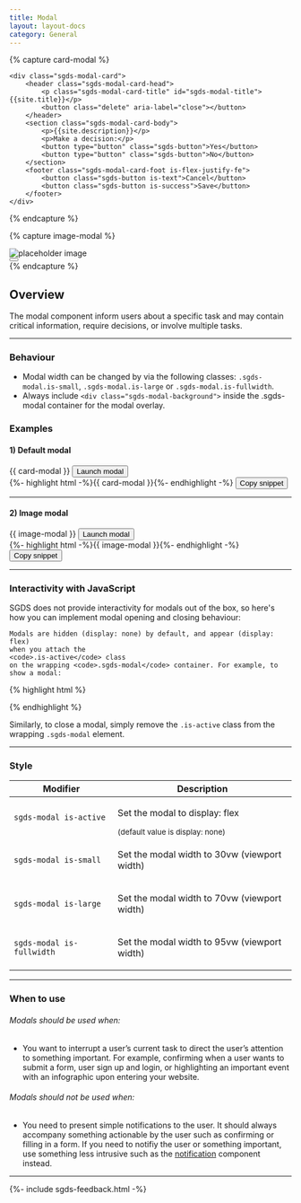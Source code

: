 ```yaml
---
title: Modal
layout: layout-docs
category: General
---
```


{% capture card-modal %}
<!-- You can change the modal width using .sgds-modal.is-small, .sgds-modal.is-large or .sgds-modal.is-fullwidth -->
<div class="sgds-modal" id="default-modal" aria-labelledby="sgds-modal-title" role="dialog">
    <div class="sgds-modal-background"></div>
    
    <div class="sgds-modal-card">
        <header class="sgds-modal-card-head">
            <p class="sgds-modal-card-title" id="sgds-modal-title">{{site.title}}</p>
            <button class="delete" aria-label="close"></button>
        </header>
        <section class="sgds-modal-card-body">
            <p>{{site.description}}</p>
            <p>Make a decision:</p>
            <button type="button" class="sgds-button">Yes</button>
            <button type="button" class="sgds-button">No</button>
        </section>
        <footer class="sgds-modal-card-foot is-flex-justify-fe">
            <button class="sgds-button is-text">Cancel</button>
            <button class="sgds-button is-success">Save</button>
        </footer>
    </div>
</div>
{% endcapture %}

{% capture image-modal %}
<div class="sgds-modal" id="image-modal" aria-label="Image caption here" role="dialog">
    <div class="sgds-modal-background"></div>
    <div class="sgds-modal-content">
        <img src="https://placehold.it/1280x720/" alt="placeholder image">
    </div>
    <button class="sgds-modal-close is-large" aria-label="close"></button>
</div>
{% endcapture %}

<h2>Overview</h2>
<p>
    The modal component inform users about a specific task and may contain critical information,
    require decisions, or involve multiple tasks.
</p>

<hr/>

<h3>Behaviour</h3>

<ul>
    <li>
        Modal width can be changed by via the following classes:
        <code>.sgds-modal.is-small</code>, <code>.sgds-modal.is-large</code>
        or <code>.sgds-modal.is-fullwidth</code>.
    </li>
    <li>
        Always include <code>&lt;div class="sgds-modal-background"&gt;</code>
        inside the .sgds-modal container for the modal overlay.
    </li>
</ul>

<h3>Examples</h3>

<h4>1) Default modal</h4>
<div class="sgds-example-others">
    {{ card-modal }}
    <button class="sgds-button is-primary is-outlined modal-button" data-target="default-modal">Launch modal</button>
</div>
{%- highlight html -%}{{ card-modal }}{%- endhighlight -%}
<button class="sgds-button clipboard-btn is-primary is-outlined"
    data-clipboard-target='.highlight0'>Copy snippet</button>

<hr>

<h4>2) Image modal</h4>
<div class="sgds-example-others">
    {{ image-modal }}
    <button class="sgds-button is-primary is-outlined modal-button" data-target="image-modal">Launch modal</button>
</div>
{%- highlight html -%}{{ image-modal }}{%- endhighlight -%}
<button class="sgds-button clipboard-btn is-primary is-outlined"
    data-clipboard-target='.highlight0'>Copy snippet</button>

<hr>

<h3>Interactivity with JavaScript</h3>

<p>
    SGDS does not provide interactivity for modals out of the box, 
    so here's how you can implement modal opening
    and closing behaviour:
</p>

<p>

    Modals are hidden (display: none) by default, and appear (display: flex)
    when you attach the 
    <code>.is-active</code> class
    on the wrapping <code>.sgds-modal</code> container. For example, to show a modal:
</p>

{% highlight html %}
<script>
    document.querySelector(".sgds-modal").classList.add("is-active");
</script>
{% endhighlight %}

<p>
    Similarly, to close a modal, simply remove the <code>.is-active</code> class from the
    wrapping <code>.sgds-modal</code> element.
</p>

<hr />

<h3>Style</h3>
<table class="table">
    <thead>
    <tr>
        <th>Modifier</th>
        <th>Description</th>
    </tr>
    </thead>
    <tbody>
        <tr>
            <td><code>sgds-modal is-active</code></td>
            <td>
                <p>Set the modal to display: flex</p>
                <small>(default value is display: none)</small>
            </td>
        </tr>
        <tr>
            <td><code>sgds-modal is-small</code></td>
            <td>
                <p>Set the modal width to 30vw (viewport width)</p>
            </td>
        </tr>
        <tr>
            <td><code>sgds-modal is-large</code></td>
            <td>
                <p>Set the modal width to 70vw (viewport width)</p>
            </td>
        </tr>
        <tr>
            <td><code>sgds-modal is-fullwidth</code></td>
            <td>
                <p>Set the modal width to 95vw (viewport width)</p>
            </td>
        </tr>
    </tbody>
</table>

<hr>

<h3>When to use</h3>

<h6>Modals should be used when:</h6>
<ul>
    <li>
        You want to interrupt a user’s current task to direct 
        the user’s attention to something important.
        For example, confirming when a user wants to submit a form, 
        user sign up and login,        
        or highlighting an important event with an infographic upon entering your website.
    </li>
</ul>

<h6>Modals should not be used when:</h6>
<ul>
    <li>
        You need to present simple notifications to the user.
        It should always accompany something actionable by the user
        such as confirming or filling in a form.
        If you need to notifiy the user or something important,
        use something less intrusive such as
        the <a href="/docs/notification">notification</a> component instead.
    </li>
</ul>

<hr />

{%- include sgds-feedback.html -%}

<script>
    function getAll(selector) 
    {
        let parent = arguments.length > 1 && arguments[1] !== undefined ? arguments[1] : document;
        return Array.prototype.slice.call(parent.querySelectorAll(selector), 0);
    }

    let $modals = getAll('.sgds-modal');
    let $modalButtons = getAll('.modal-button');
    let $modalCloses = getAll('.sgds-modal-background, .sgds-modal-close, .sgds-modal-card-head .delete, .sgds-modal-card-foot .sgds-button');

    if ($modalButtons.length > 0) {
        $modalButtons.forEach(function ($el) {
            $el.addEventListener('click', function () {
                let target = $el.dataset.target;
                openModal(target);
            });
        });
    }

    if ($modalCloses.length > 0) {
        $modalCloses.forEach(function ($el) {
            $el.addEventListener('click', function () {
                closeModals();
            });
        });
    }

    function openModal(target) {
        let $target = document.getElementById(target);
        $target.classList.add('is-active');
    }

    function closeModals() {
        $modals.forEach(function ($el) {
            $el.classList.remove('is-active');
        });
    }
</script>
